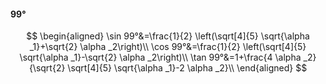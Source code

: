 #### 99°

$$
\begin{aligned}
\sin 99°&=\frac{1}{2} \left(\sqrt[4]{5} \sqrt{\alpha _1}+\sqrt{2} \alpha _2\right)\\
\cos 99°&=\frac{1}{2} \left(\sqrt[4]{5} \sqrt{\alpha _1}-\sqrt{2} \alpha _2\right)\\
\tan 99°&=1+\frac{4 \alpha _2}{\sqrt{2} \sqrt[4]{5} \sqrt{\alpha _1}-2 \alpha _2}\\
\end{aligned}
$$

